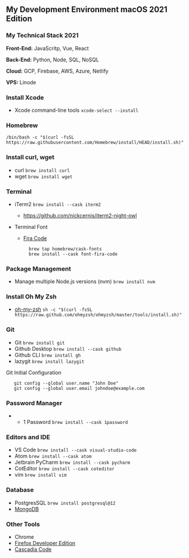## My Development Environment macOS 2021 Edition

### My Technical Stack 2021
**Front-End:** JavaScritp, Vue, React

**Back-End:** Python, Node, SQL, NoSQL

**Cloud:** GCP, Firebase, AWS, Azure, Netlify

**VPS:** Linode

### Install Xcode
* Xcode command-line tools ``` xcode-select --install ```


### Homebrew
``` /bin/bash -c "$(curl -fsSL https://raw.githubusercontent.com/Homebrew/install/HEAD/install.sh)" ```

### Install curl, wget
* curl ``` brew install curl ```
* wget ``` brew install wget ```

### Terminal
* iTerm2 ``` brew install --cask iterm2 ```
  * https://github.com/nickcernis/iterm2-night-owl


* Terminal Font
  * [Fira Code](https://github.com/tonsky/FiraCode)
    ```
      brew tap homebrew/cask-fonts
      brew install --cask font-fira-code
    ```
### Package Management
* Manage multiple Node.js versions (nvm) ``` brew install nvm ```


### Install Oh My Zsh
* [oh-my-zsh](https://ohmyz.sh/)
``` sh -c "$(curl -fsSL https://raw.github.com/ohmyzsh/ohmyzsh/master/tools/install.sh)" ```


### Git
* Git ``` brew install git ```
* Github Desktop ``` brew install --cask github ```
* Github CLI ``` brew install gh ```
* lazygit ``` brew install lazygit ```

Git Initial Configuration
```
   git config --global user.name "John Doe"
   git config --global user.email johndoe@example.com
```


### Password Manager
* * 1 Password ``` brew install --cask 1password ```






### Editors and IDE
* VS Code ``` brew install --cask visual-studio-code ```
* Atom ``` brew install --cask atom ```
* Jetbrain PyCharm ``` brew install --cask pycharm ```
* CotEditor ``` brew install --cask coteditor ```
* vim ``` brew install vim ```

### Database
* PostgresSQL ``` brew install postgresql@12 ```
* [MongoDB](https://docs.mongodb.com/manual/tutorial/install-mongodb-on-os-x/)

### Other Tools
* Chrome
* [Firefox Developer Edition](https://www.mozilla.org/en-US/firefox/developer/)
* [Cascadia Code](https://github.com/microsoft/cascadia-code)
